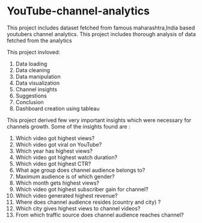 # YouTube-channel-analytics

 This project includes dataset fetched from famous maharashtra,India based youtubers channel analytics.
 This project includes thorough analysis of data fetched from the analytics

 This project invloved:
 1. Data loading
 2. Data cleaning
 3. Data manipulation
 4. Data visualization
 5. Channel insights
 6. Suggestions
 7. Conclusion
 8. Dashboard creation using tableau

This project derived few very important insights which were necessary for channels growth.
Some of the insights found are :
1. Which video got highest views?
2. Which video got viral on YouTube?
3. Which year has highest views?
4. Which video got highest watch duration?
5. Which video got highest CTR?
6. What age group does channel audience belongs to?
7. Maximum audience is of which gender?
8. Which month gets highest views?
9. Which video got highest subscriber gain for channel?
10. Which video generated highest revenue?
11. Where does channel audience resides (country and city) ?
12. Which city gives highest views to channel videos?
13. From which traffic source does channel audience reaches channel?


